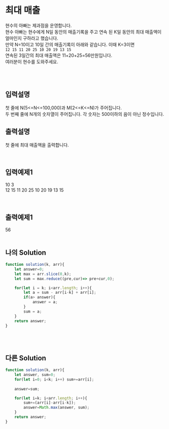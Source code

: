 # 최대 매출
현수의 아빠는 제과점을 운영합니다.<br/> 
현수 아빠는 현수에게 N일 동안의 매출기록을 주고 연속 된 K일 동안의 최대 매출액이 얼마인지 구하라고 했습니다.<br/>
만약 N=10이고 10일 간의 매출기록이 아래와 같습니다. 이때 K=3이면<br/>
`12 15 11 20 25 10 20 19 13 15` <br/>
연속된 3일간의 최대 매출액은 11+20+25=56만원입니다.<br/>
여러분이 현수를 도와주세요.


<br/>
<br/>

## 입력설명
첫 줄에 N(5<=N<=100,000)과 M(2<=K<=N)가 주어집니다.<br/>
두 번째 줄에 N개의 숫자열이 주어집니다. 각 숫자는 500이하의 음이 아닌 정수입니다.


## 출력설명
첫 줄에 최대 매출액을 출력합니다.



<br/>

## 입력예제1
10 3<br/>
12 15 11 20 25 10 20 19 13 15


<br/>

## 출력예제1
56
<br/>
<br/>



## 나의 Solution
```javascript
function solution(k, arr){
    let answer=0;
    let max = arr.slice(0,k);
    let sum = max.reduce((pre,cur)=> pre+cur,0);

    for(let i = k; i<arr.length; i++){
        let a = sum - arr[i-k] + arr[i];
        if(a> answer){
            answer = a;
        }
        sum = a;
    }
    return answer;
}
```

<br/>
<br/>

## 다른 Solution
```javascript
function solution(k, arr){
    let answer, sum=0;
    for(let i=0; i<k; i++) sum+=arr[i];
    
    answer=sum;

    for(let i=k; i<arr.length; i++){
        sum+=(arr[i]-arr[i-k]);
        answer=Math.max(answer, sum);
    }                    
    return answer;
}
```